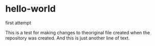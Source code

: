 # hello-world
first attempt

This is a test for making changes to theoriginal file created when the repository was created.
And this is just another line of text.
